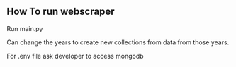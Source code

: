 ## How To run webscraper  

Run main.py

Can change the years to create new collections from data from those years.  

For .env file ask developer to access mongodb